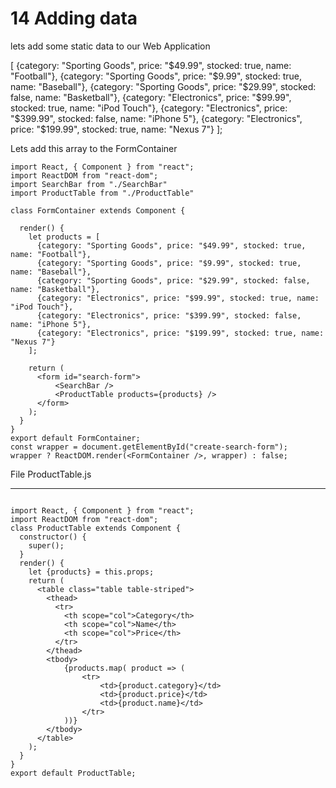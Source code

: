 # 14 Adding data

lets add some static data to our Web Application

[
  {category: "Sporting Goods", price: "$49.99", stocked: true, name: "Football"},
  {category: "Sporting Goods", price: "$9.99", stocked: true, name: "Baseball"},
  {category: "Sporting Goods", price: "$29.99", stocked: false, name: "Basketball"},
  {category: "Electronics", price: "$99.99", stocked: true, name: "iPod Touch"},
  {category: "Electronics", price: "$399.99", stocked: false, name: "iPhone 5"},
  {category: "Electronics", price: "$199.99", stocked: true, name: "Nexus 7"}
];

Lets add this array to the FormContainer

```
import React, { Component } from "react";
import ReactDOM from "react-dom";
import SearchBar from "./SearchBar"
import ProductTable from "./ProductTable"

class FormContainer extends Component { 

  render() { 
    let products = [
      {category: "Sporting Goods", price: "$49.99", stocked: true, name: "Football"},
      {category: "Sporting Goods", price: "$9.99", stocked: true, name: "Baseball"},
      {category: "Sporting Goods", price: "$29.99", stocked: false, name: "Basketball"},
      {category: "Electronics", price: "$99.99", stocked: true, name: "iPod Touch"},
      {category: "Electronics", price: "$399.99", stocked: false, name: "iPhone 5"},
      {category: "Electronics", price: "$199.99", stocked: true, name: "Nexus 7"}
    ];

    return (
      <form id="search-form">
          <SearchBar />
          <ProductTable products={products} />
      </form>
    );
  }
}
export default FormContainer;
const wrapper = document.getElementById("create-search-form");
wrapper ? ReactDOM.render(<FormContainer />, wrapper) : false;

```
File ProductTable.js

________________________________________________________

```

import React, { Component } from "react";
import ReactDOM from "react-dom";
class ProductTable extends Component {
  constructor() {
    super();
  }
  render() {
    let {products} = this.props;
    return (
      <table class="table table-striped">
        <thead>
          <tr>
            <th scope="col">Category</th>  
            <th scope="col">Name</th>
            <th scope="col">Price</th>
          </tr>
        </thead>
        <tbody>
            {products.map( product => (
                <tr>
                    <td>{product.category}</td>
                    <td>{product.price}</td>
                    <td>{product.name}</td>
                </tr>
            ))}
        </tbody>
      </table>
    );
  }
}
export default ProductTable;
```

